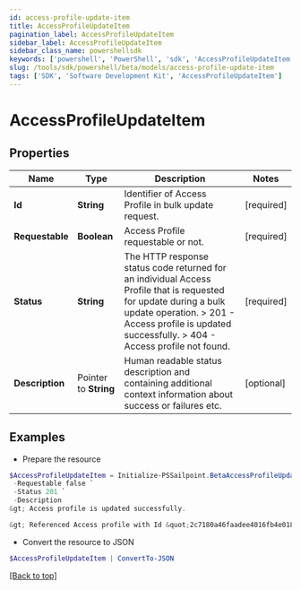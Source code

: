 ```yaml
---
id: access-profile-update-item
title: AccessProfileUpdateItem
pagination_label: AccessProfileUpdateItem
sidebar_label: AccessProfileUpdateItem
sidebar_class_name: powershellsdk
keywords: ['powershell', 'PowerShell', 'sdk', 'AccessProfileUpdateItem'] 
slug: /tools/sdk/powershell/beta/models/access-profile-update-item
tags: ['SDK', 'Software Development Kit', 'AccessProfileUpdateItem']
---
```



# AccessProfileUpdateItem

## Properties

Name | Type | Description | Notes
------------ | ------------- | ------------- | -------------
**Id** |  **String** | Identifier of Access Profile in bulk update request. | [required]
**Requestable** |  **Boolean** | Access Profile requestable or not. | [required]
**Status** |  **String** |  The HTTP response status code returned for an individual Access Profile that is requested for update during a bulk update operation.  > 201   - Access profile is updated successfully.  > 404   - Access profile not found.  | [required]
**Description** |  Pointer to **String** | Human readable status description and containing additional context information about success or failures etc.  | [optional] 

## Examples

- Prepare the resource
```powershell
$AccessProfileUpdateItem = Initialize-PSSailpoint.BetaAccessProfileUpdateItem  -Id 2c7180a46faadee4016fb4e018c20642 `
 -Requestable false `
 -Status 201 `
 -Description 
&gt; Access profile is updated successfully.

&gt; Referenced Access profile with Id &quot;2c7180a46faadee4016fb4e018c20642&quot; was not found.

```

- Convert the resource to JSON
```powershell
$AccessProfileUpdateItem | ConvertTo-JSON
```


[[Back to top]](#) 


